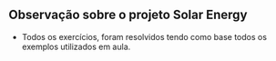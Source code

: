 ## Observação sobre o projeto Solar Energy
- Todos os exercícios, foram resolvidos tendo como base todos os exemplos utilizados em aula.

